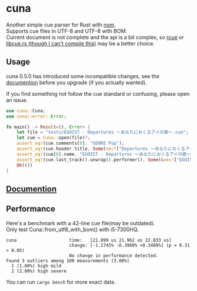 # cuna

Another simple cue parser for Rust with [nom](https://github.com/Geal/nom).  
Supports cue files in UTF-8 and UTF-8 with BOM.  
Current document is not complete and the api is a bit complex, so [rcue](https://github.com/gyng/rcue) or [libcue.rs (though I can't compile this)](https://github.com/mistydemeo/libcue.rs) may be a better choice.

## Usage
cuna 0.5.0 has introduced some incompatible changes, see the [documention](https://docs.rs/cuna) before you upgrade (if you actually wanted).

If you find something not follow the cue standard or confusing, please open an issue.

```rust
use cuna::Cuna;
use cuna::error::Error;

fn main() -> Result<(), Error> {
    let file = "tests/EGOIST - Departures ～あなたにおくるアイの歌～.cue";
    let cue = Cuna::open(file)?;
    assert_eq!(cue.comments[0], "GENRE Pop");
    assert_eq!(cue.header.title, Some(vec!["Departures ～あなたにおくるアイの歌～".to_owned()]));
    assert_eq!(cue[0].name, "EGOIST - Departures ～あなたにおくるアイの歌～.flac");
    assert_eq!(cue.last_track().unwrap().performer(), Some(&vec!["EGOIST".to_owned()]));
    Ok(())
}
```

## [Documention](https://docs.rs/cuna)

## Performance
Here's a benchmark with a 42-line cue file(may be outdated).  
Only test Cuna::from_utf8_with_bom() with i5-7300HQ.
``` 
cuna                    time:   [21.899 us 21.962 us 22.033 us]
                        change: [-1.1745% -0.3960% +0.3489%] (p = 0.31 > 0.05)
                        No change in performance detected.
Found 3 outliers among 100 measurements (3.00%)
  1 (1.00%) high mild
  2 (2.00%) high severe
```

You can run `cargo bench` for more exact data.